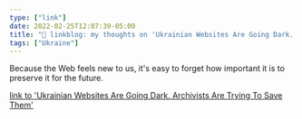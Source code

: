 ```yaml
---
type: ["link"]
date: 2022-02-25T12:07:39-05:00
title: "🔗 linkblog: my thoughts on 'Ukrainian Websites Are Going Dark. Archivists Are Trying To Save Them'"
tags: ["Ukraine"]
---
```

Because the Web feels new to us, it's easy to forget how important it is to preserve it for the future.
 
[link to 'Ukrainian Websites Are Going Dark. Archivists Are Trying To Save Them'](https://www.vice.com/en/article/4awbnd/ukrainian-websites-are-going-dark-archivists-are-trying-to-save-them)
